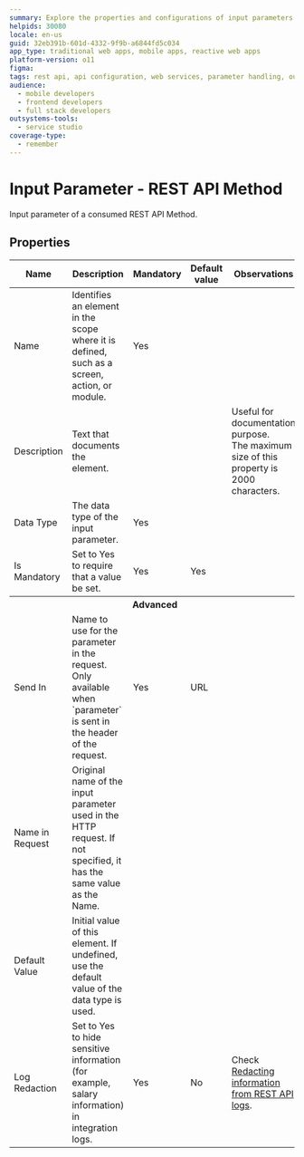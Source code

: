 ```yaml
---
summary: Explore the properties and configurations of input parameters in consumed REST API methods in OutSystems 11 (O11).
helpids: 30080
locale: en-us
guid: 32eb391b-601d-4332-9f9b-a6844fd5c034
app_type: traditional web apps, mobile apps, reactive web apps
platform-version: o11
figma:
tags: rest api, api configuration, web services, parameter handling, outsystems platform
audience:
  - mobile developers
  - frontend developers
  - full stack developers
outsystems-tools:
  - service studio
coverage-type:
  - remember
---
```


# Input Parameter - REST API Method

Input parameter of a consumed REST API Method.

## Properties

<table markdown="1">
<thead>
<tr>
<th>Name</th>
<th>Description</th>
<th>Mandatory</th>
<th>Default value</th>
<th>Observations</th>
</tr>
</thead>
<tbody>
<tr>
<td title="Name">Name</td>
<td>Identifies an element in the scope where it is defined, such as a screen, action, or module.</td>
<td>Yes</td>
<td></td>
<td></td>
</tr>
<tr>
<td title="Description">Description</td>
<td>Text that documents the element.</td>
<td></td>
<td></td>
<td>Useful for documentation purpose.<br/>The maximum size of this property is 2000 characters.</td>
</tr>
<tr>
<td title="Type">Data Type</td>
<td>The data type of the input parameter.</td>
<td>Yes</td>
<td></td>
<td></td>
</tr>
<tr>
<td title="IsMandatory">Is Mandatory</td>
<td>Set to Yes to require that a value be set.</td>
<td>Yes</td>
<td>Yes</td>
<td></td>
</tr>
<tr>
<th colspan="5">Advanced</th>
</tr>
<tr>
<td title="InputPlacement">Send In</td>
<td>Name to use for the parameter in the request. Only available when `parameter` is sent in the header of the request.</td>
<td>Yes</td>
<td>URL</td>
<td></td>
</tr>
<tr>
<td title="Original Name">Name in Request</td>
<td>Original name of the input parameter used in the HTTP request.
If not specified, it has the same value as the Name.</td>
<td></td>
<td></td>
<td></td>
</tr>
<tr>
<td title="DefaultValue">Default Value</td>
<td>Initial value of this element. If undefined, use the default value of the data type is used.</td>
<td></td>
<td></td>
<td></td>
</tr>
<tr>
<td title="LogRedaction">Log Redaction</td>
<td>Set to Yes to hide sensitive information (for example, salary information) in integration logs.</td>
<td>Yes</td>
<td>No</td>
<td>Check <a href="https://success.outsystems.com/Documentation/11/Extensibility_and_Integration/REST/Consume_REST_APIs/Redacting_information_from_REST_API_logs">Redacting information from REST API logs</a>.</td>
</tr>
</tbody>
</table>

